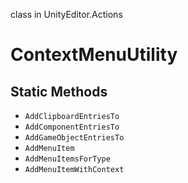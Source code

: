 class in UnityEditor.Actions
# ContextMenuUtility

## Static Methods
- `AddClipboardEntriesTo`
- `AddComponentEntriesTo`
- `AddGameObjectEntriesTo`
- `AddMenuItem`
- `AddMenuItemsForType`
- `AddMenuItemWithContext`
